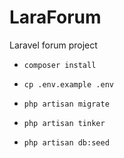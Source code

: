 # LaraForum
Laravel forum project

- `composer install`

- `cp .env.example .env`

- `php artisan migrate`

- `php artisan tinker`

- `php artisan db:seed`
